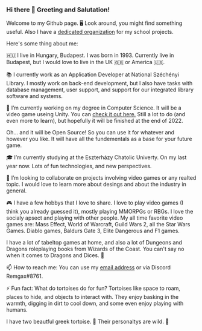 ### Hi there 👋 Greeting and Salutation! 

Welcome to my Github page. 🖥️ Look around, you might find something useful. Also I have a [dedicated organization](https://github.com/EKKE-IK-M5APWK) for my school projects.

Here's some thing about me: 

🇭🇺 I live in Hungary, Budapest. I was born in 1993. Currently live in Budapest, but I would love to live in the UK 🇬🇧 or America 🇺🇸.

📚 I currently work as an Application Developer at National Széchényi Library. I mostly work on back-end development, but I also have tasks with database management, user support, and support for our integrated library software and systems. 

🔭 I’m currently working on my degree in Computer Science. It will be a video game useing Unity. You can [check it out here.](https://github.com/EKKE-IK-M5APWK/World-of-Eronia)
Still a lot to do (and even more to learn), but hopefully it will be finished at the end of 2022. 

Oh... and it will be Open Source! So you can use it for whatever and however you like. It will have all the fundementals as a base for your future game.

🎓 I’m currently studying at the Eszterházy Chatolic Univerty. On my last year now. Lots of fun technologies, and new perspectives.

👯 I’m looking to collaborate on projects involving video games or any realted topic. I would love to learn more about desings and about the industry in general. 

🎮 I have a few hobbys that I love to share. I love to play video games (I think you already guessed it), mostly playing MMORPGs or RBGs. I love the socialy apsect and playing with other people. My all time favorite video games are: Mass Effect, World of Warcraft, Guild Wars 2, all the Star Wars Games. Diablo games, Baldurs Gate 3, Elite Dangerous and F1 games.

I have a lot of tabeltop games at home, and also a lot of Dungeons and Dragons roleplaying books from Wizards of the Coast. You can't say no when it comes to Dragons and Dices. 🎲

📫 How to reach me: You can use my [email address](mail:kormany.1993@gmail.com) or via Discord Remgax#8761.

⚡ Fun fact: What do tortoises do for fun?
Tortoises like space to roam, places to hide, and objects to interact with. They enjoy basking in the warmth, digging in dirt to cool down, and some even enjoy playing with humans. 

I have two beautful greek tortoise. 🐢 Their personaltys are wild. 🤣 

<!--
**Remgax/Remgax** is a ✨ _special_ ✨ repository because its `README.md` (this file) appears on your GitHub profile.

Here are some ideas to get you started:

- 🔭 I’m currently working on ...
- 🌱 I’m currently learning ...
- 👯 I’m looking to collaborate on ...
- 🤔 I’m looking for help with ...
- 💬 Ask me about ...
- 📫 How to reach me: ...
- 😄 Pronouns: ...
- ⚡ Fun fact: ...
-->



